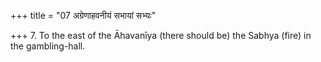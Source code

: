 +++
title = "07 अग्रेणाहवनीयं सभायां सभ्यः"

+++
7. To the east of the Āhavanīya (there should be) the Sabhya (fire) in the gambling-hall.
